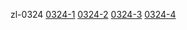 zl-0324
[0324-1](https://cdn.jsdelivr.net/gh/wintersnt/test/0324/0324.7z.001) [0324-2](https://cdn.jsdelivr.net/gh/wintersnt/test/0324/0324.7z.002) [0324-3](https://cdn.jsdelivr.net/gh/wintersnt/test/0324/0324.7z.003) [0324-4](https://cdn.jsdelivr.net/gh/wintersnt/test/0324/0324.7z.004)
